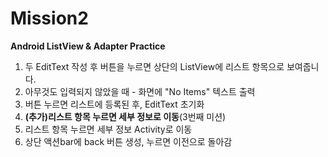 # Mission2
**Android ListView & Adapter Practice**

1. 두 EditText 작성 후 버튼을 누르면 상단의 ListView에 리스트 항목으로 보여줍니다.
2. 아무것도 입력되지 않았을 때 - 화면에 "No Items" 텍스트 출력
3. 버튼 누르면 리스트에 등록된 후, EditText 초기화
4. **(추가)리스트 항목 누르면 세부 정보로 이동**(3번째 미션)
  1. 리스트 항목 누르면 세부 정보 Activity로 이동
  2. 상단 액션bar에 back 버튼 생성, 누르면 이전으로 돌아감 

